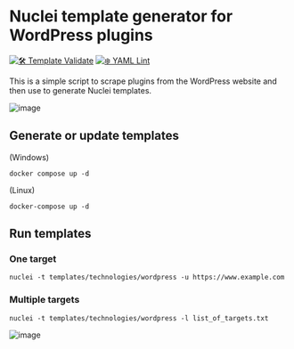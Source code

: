 # Nuclei template generator for WordPress plugins

[![🛠 Template Validate](https://github.com/ricardomaia/nuclei-template-generator-for-wordpress-plugins/actions/workflows/template-validate.yml/badge.svg)](https://github.com/ricardomaia/nuclei-template-generator-for-wordpress-plugins/actions/workflows/template-validate.yml) [![❄️ YAML Lint](https://github.com/ricardomaia/nuclei-template-generator-for-wordpress-plugins/actions/workflows/syntax-checking.yml/badge.svg)](https://github.com/ricardomaia/nuclei-template-generator-for-wordpress-plugins/actions/workflows/syntax-checking.yml)

This is a simple script to scrape plugins from the WordPress website and then use to generate Nuclei templates.

![image](https://user-images.githubusercontent.com/1353811/205188352-090ff901-3a62-4654-a012-04059d7e7f3f.png)


## Generate or update templates

(Windows)
```console
docker compose up -d
```

(Linux)
```console
docker-compose up -d
```

## Run templates

### One target
```console
nuclei -t templates/technologies/wordpress -u https://www.example.com
```

### Multiple targets
```console
nuclei -t templates/technologies/wordpress -l list_of_targets.txt
```

![image](https://user-images.githubusercontent.com/1353811/205186958-af7b2d56-e6e4-4ff9-8b08-7cede4cd4908.png)

